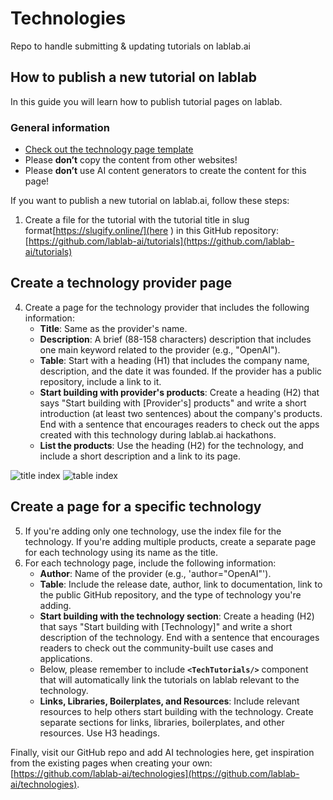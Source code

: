# Technologies

Repo to handle submitting & updating tutorials on lablab.ai

## How to publish a new tutorial on lablab

In this guide you will learn how to publish tutorial pages on lablab.

### General information

- [Check out the technology page template](https://github.com/lablab-ai/technologies/blob/main/template.mdx)
- Please **don’t** copy the content from other websites!
- Please **don’t** use AI content generators to create the content for this page!

If you want to publish a new tutorial on lablab.ai, follow these steps:

1. Create a file for the tutorial with the tutorial title in slug format[https://slugify.online/](here ) in this GitHub repository: [https://github.com/lablab-ai/tutorials](https://github.com/lablab-ai/tutorials)


## Create a technology provider page

4. Create a page for the technology provider that includes the following information:
    - **Title**: Same as the provider's name.
    - **Description**: A brief (88-158 characters) description that includes one main keyword related to the provider (e.g., "OpenAI").
    - **Table**: Start with a heading (H1) that includes the company name, description, and the date it was founded. If the provider has a public repository, include a link to it.
    - **Start building with provider's products**: Create a heading (H2) that says "Start building with [Provider's] products" and write a short introduction (at least two sentences) about the company's products. End with a sentence that encourages readers to check out the apps created with this technology during lablab.ai hackathons.
    - **List the products**: Use the heading (H2) for the technology, and include a short description and a link to its page.
    
<Img src="https://imagedelivery.net/K11gkZF3xaVyYzFESMdWIQ/0ef49169-6775-4ce9-6da5-a28f4eb95d00/full" alt="title index"/>
<Img src="https://imagedelivery.net/K11gkZF3xaVyYzFESMdWIQ/3041412d-49ce-42e8-aff9-42a5ba2ec600/full" alt="table index"/>

## Create a page for a specific technology

5. If you're adding only one technology, use the index file for the technology. If you're adding multiple products, create a separate page for each technology using its name as the title.
6. For each technology page, include the following information:
    - **Author**: Name of the provider (e.g., 'author="OpenAI"').
    - **Table**: Include the release date, author, link to documentation, link to the public GitHub repository, and the type of technology you're adding.
    - **Start building with the technology section**: Create a heading (H2) that says "Start building with [Technology]" and write a short description of the technology. End with a sentence that encourages readers to check out the community-built use cases and applications.
    - Below, please remember to include **`<TechTutorials/>`** component that will automatically link the tutorials on lablab relevant to the technology.
    - **Links, Libraries, Boilerplates, and Resources**: Include relevant resources to help others start building with the technology. Create separate sections for links, libraries, boilerplates, and other resources. Use H3 headings.

Finally, visit our GitHub repo and add AI technologies here, get inspiration from the existing pages when creating your own: [https://github.com/lablab-ai/technologies](https://github.com/lablab-ai/technologies).
